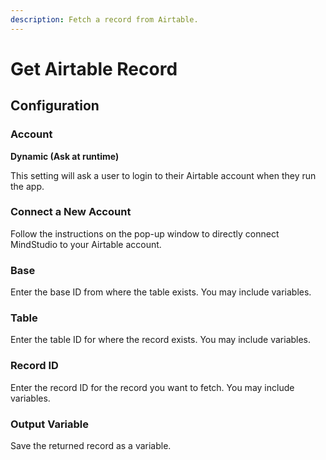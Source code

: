 ```yaml
---
description: Fetch a record from Airtable.
---
```


# Get Airtable Record

## Configuration

### Account

**Dynamic (Ask at runtime)**

This setting will ask a user to login to their Airtable account when they run the app.

### **Connect a New Account**

Follow the instructions on the pop-up window to directly connect MindStudio to your Airtable account.

### Base

Enter the base ID from where the table exists. You may include variables.

### Table

Enter the table ID for where the record exists. You may include variables.

### Record ID

Enter the record ID for the record you want to fetch. You may include variables.

### Output Variable

Save the returned record as a variable.&#x20;
